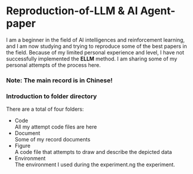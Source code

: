# Reproduction-of-LLM & AI Agent-paper

I am a beginner in the field of AI intelligences and reinforcement learning, and I am now studying and trying to reproduce some of the best papers in the field. Because of my limited personal experience and level, I have not successfully implemented the **ELLM** method. I am sharing some of my personal attempts of the process here.

### Note: The main record is in Chinese!

### Introduction to folder directory

There  are a total of four folders:

* Code   
  All my attempt code files are here
* Document   
  Some of my record documents
* Figure   
  A code file that attempts to draw and describe the depicted data
* Environment   
  The environment I used during the experiment.ng the experiment.
